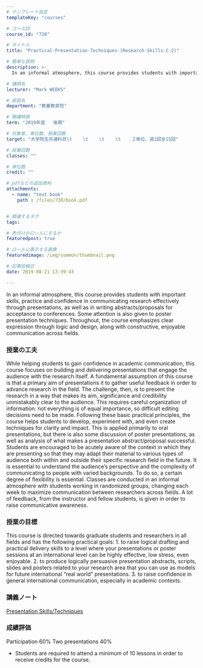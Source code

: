 ```yaml
---
# テンプレート指定
templateKey: "courses"

# コースID
course_id: "730"

# タイトル
title: "Practical-Presentation-Techniques-(Research-Skills-C-2)"

# 簡単な説明
description: >-
  In an informal atmosphere, this course provides students with important skills, practice and confide...

# 講師名
lecturer: "Mark WEEKS"

# 部局名
department: "教養教育院"

# 開講時限
term: "2019年度	後期"

# 対象者、単位数、授業回数
target: "大学院生共通科目\t    \t    \t    \t    ２単位、週1回全15回"

# 授業回数
classes: ""

# 単位数
credit: ""

# pdfなどの追加資料
attachments: 
  - name: "text book" 
    path : /files/730/book.pdf


# 関連するタグ
tags:

# 色付けのロールにするか
featuredpost: true

# ロールに表示する画像
featuredimage: /img/common/thumbnail.png

# 記事投稿日
date: 2019-08-21 13:39:43

---
```

In an informal atmosphere, this course provides students with important skills, practice and confidence in communicating research effectively through presentations, as well as in writing abstracts/proposals for acceptance to conferences. Some attention is also given to poster presentation techniques. Throughout, the course emphasizes clear expression through logic and design, along with constructive, enjoyable communication across fields.
  
### 授業の工夫  
While helping students to gain confidence in academic communication, this course focuses on building and delivering presentations that engage the audience with the research itself. A fundamental assumption of this course is that a primary aim of presentations it to gather useful feedback in order to advance research in the field. The challenge, then, is to present the research in a way that makes its aim, significance and credibility unmistakably clear to the audience. This requires careful organization of information: not everything is of equal importance, so difficult editing decisions need to be made. Following these basic practical principles, the course helps students to develop, experiment with, and even create techniques for clarity and impact. This is applied primarily to oral presentations, but there is also some discussion of poster presentations, as well as analysis of what makes a presentation abstract/proposal successful. Students are encouraged to be acutely aware of the context in which they are presenting so that they may adapt their material to various types of audience both within and outside their specific research field in the future. It is essential to understand the audience’s perspective and the complexity of communicating to people with varied backgrounds. To do so, a certain degree of flexibility is essential. Classes are conducted in an informal atmosphere with students working in randomized groups, changing each week to maximize communication between researchers across fields. A lot of feedback, from the instructor and fellow students, is given in order to raise communicative awareness.

  
### 授業の目標  
This course is directed towards graduate students and researchers in all fields and has the following practical goals: 1. to raise logical drafting and practical delivery skills to a level where your presentations or poster sessions at an international level can be highly effective, low stress, even enjoyable. 2. to produce logically persuasive presentation abstracts, scripts, slides and posters related to your research area that you can use as models for future international “real world” presentations. 3. to raise confidence in general international communication, especially in academic contexts.

  
### 講義ノート  

[Presentation Skills/Techniques](/files/730/book.pdf) 

  
### 成績評価  
Participation 60% Two presentations 40%  
* Students are required to attend a minimum of 10 lessons in order to receive credits for the course.
